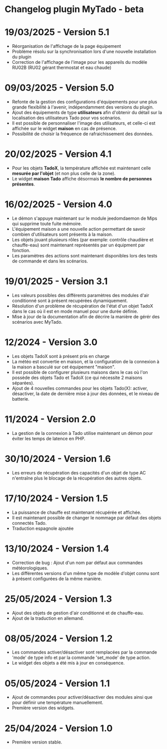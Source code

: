 # Changelog plugin MyTado - beta

# 19/03/2025 - Version 5.1

- Réorganisation de l'affichage de la page équipement  
- Problème résolu sur la synchronisation lors d'une nouvelle installation du plugin  
- Correction de l'affichage de l'image pour les appareils du modèle RU02B (RU02 gérant thermostat et eau chaude)  

# 09/03/2025 - Version 5.0

- Refonte de la gestion des configurations d'équipements pour une plus grande flexibilité à l'avenir, indépendamment des versions du plugin.
- Ajout des équipements de type **utilisateurs** afin d'obtenir du détail sur la localisation des utilisateurs Tado pour vos scénarios.
- Il est possible de personnaliser l'image des utilisateurs, et celle-ci est affichée sur le widget **maison** en cas de présence.
- Possibilité de choisir la fréquence de rafraichissement des données.

# 20/02/2025 - Version 4.1

- Pour les objets **TadoX**, la température affichée est maintenant celle **mesurée par l'objet** (et non plus celle de la zone).
- Le widget **maison Tado** affiche désormais **le nombre de personnes présentes**.

# 16/02/2025 - Version 4.0

- Le démon s'appuye maintenant sur le module jeedomdaemon de Mips qui supprime toute fuite mémoire.
- L'équipement maison a une nouvelle action permettant de savoir combien d'utilisateurs sont présents à la maison.
- Les objets jouant plusieurs rôles (par exemple: contrôle chaudière et chauffe-eau) sont maintenant représentés par un équipment par fonction.
- Les paramètres des actions sont maintenant disponibles lors des tests de commande et dans les scénarios.

# 19/01/2025 - Version 3.1

- Les valeurs possibles des différents paramètres des modules d'air conditionné sont à présent recupérées dynamiquement.
- Résolution d'un problème de récupération de l'état d'un objet TadoX dans le cas où il est en mode manuel pour une durée définie.
- Mise à jour de la documentation afin de décrire la manière de gérér des scénarios avec MyTado.

# 12/2024 - Version 3.0

- Les objets TadoX sont à présent pris en charge
- La météo est convertie en maison, et la configuration de la connexion à la maison a basculé sur cet équipement "maison".
- Il est possible de configurer plusieurs maisons dans le cas où l'on possède des objets Tado et TadoX (ce qui nécessite 2 maisons séparées).
- Ajout de 4 nouvelles commandes pour les objets Tado(X): activer, désactiver, la date de dernière mise à jour des données, et le niveau de batterie.

# 11/2024 - Version 2.0

- La gestion de la connexion à Tado utilise maintenant un démon pour éviter les temps de latence en PHP.

# 30/10/2024 - Version 1.6

- Les erreurs de récupération des capacités d'un objet de type AC n'entraîne plus le blocage de la récupération des autres objets.

# 17/10/2024 - Version 1.5

- La puissance de chauffe est maintenant récupérée et affichée.
- Il est maintenant possible de changer le nommage par défaut des objets connectés Tado.
- Traduction espagnole ajoutée

# 13/10/2024 - Version 1.4

- Correction de bug : Ajout d'un nom par défaut aux commandes météorologiques.
- Les différentes versions d'un même type de modèle d'objet connu sont à présent configurées de la même manière.

# 25/05/2024 - Version 1.3

- Ajout des objets de gestion d'air conditionné et de chauffe-eau.
- Ajout de la traduction en allemand.

# 08/05/2024 - Version 1.2

- Les commandes activer/désactiver sont remplacées par la commande 'mode' de type info et par la commande 'set_mode' de type action.
- Le widget des objets a été mis à jour en conséquence.

# 05/05/2024 - Version 1.1

- Ajout de commandes pour activer/désactiver des modules ainsi que pour définir une température manuellement.
- Première version des widgets.

# 25/04/2024 - Version 1.0

- Première version stable.